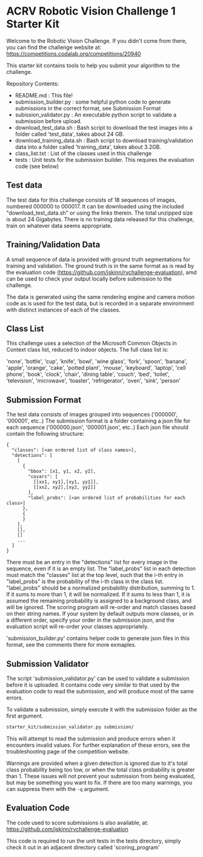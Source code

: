 ACRV Robotic Vision Challenge 1 Starter Kit
===========================================

Welcome to the Robotic Vision Challenge.
If you didn't come from there, you can find the challenge website at:
https://competitions.codalab.org/competitions/20940

This starter kit contains tools to help you submit your algorithm to the challenge.


Repository Contents: 
- README.md : This file!
- submission_builder.py : some helpful python code to generate submissions in the correct format, see Submission Format
- subission_validator.py : An executable python script to validate a submission before upload.
- download_test_data.sh : Bash script to download the test images into a folder called 'test_data', takes about 24 GB.
- download_training_data.sh : Bash script to download training/validation data into a folder called 'training_data', takes about 3.2GB.
- class_list.txt : List of the classes used in this challenge
- tests : Unit tests for the submission builder. This requires the evaluation code (see below)      


Test data
---------

The test data for this challenge consists of 18 sequences of images, numbered 000000 to 000017.
It can be downloaded using the included "download_test_data.sh" or using the links therein.
The total unzipped size is about 24 Gigabytes.
There is no training data released for this challenge, train on whatever data seems appropriate.

Training/Validation Data
------------------------

A small sequence of data is provided with ground truth segmentations for training and validation.
The ground truth is in the same format as is read by the evaluation code (https://github.com/jskinn/rvchallenge-evaluation),
amd can be used to check your output locally before submission to the challenge.

The data is generated using the same rendering engine and camera motion code as is used for the test data,
but is recorded in a separate environment with distinct instances of each of the classes.

Class List
----------

This challenge uses a selection of the Microsoft Common Objects in Context class list,
reduced to indoor objects. The full class list is:

'none', 'bottle', 'cup', 'knife', 'bowl', 'wine glass', 'fork', 'spoon', 'banana', 'apple', 'orange', 'cake',
'potted plant', 'mouse', 'keyboard', 'laptop', 'cell phone', 'book', 'clock',
'chair', 'dining table', 'couch', 'bed', 'toilet', 'television', 'microwave', 'toaster',
'refrigerator', 'oven', 'sink', 'person'


Submission Format
-----------------

The test data consists of images grouped into sequences ('000000', '000001', etc..)
The submission format is a folder containing a json file for each sequence ('000000.json', '000001.json', etc..)
Each json file should contain the following structure:
```
{
  "classes": [<an ordered list of class names>],
  "detections": [
    [
      {
        "bbox": [x1, y1, x2, y2],
        "covars": [
          [[xx1, xy1],[xy1, yy1]],
          [[xx2, xy2],[xy2, yy2]]
        ],
        "label_probs": [<an ordered list of probabilities for each class>]
      },
      {
      }
    ],
    [],
    []
    ...
  ]
}
```
There must be an entry in the "detections" list for every image in the sequence, even if it is an empty list.
The "label_probs" list in each detection must match the "classes" list at the top level, such that the i-th entry
in "label_probs" is the probability of the i-th class in the class list.
"label_probs" should be a normalized probability distribution, summing to 1.
If it sums to more than 1, it will be normalized. If it sums to less than 1, it is assumed the remaining probability
is assigned to a background class, and will be ignored.
The scoring program will re-order and match classes based on their string names.
If your system by default outputs more classes, or in a different order, specify your order in the submission json,
and the evaluation script will re-order your classes appropriately.

'submission_builder.py' contains helper code to generate json files in this format, see the comments there for more
exmaples.


Submission Validator
--------------------

The script 'submission_validator.py' can be used to validate a submission before it is uploaded.
It contains code very similar to that used by the evaluation code to read the submission,
and will produce most of the same errors.

To validate a submission, simply execute it with the submission folder as the first argument.
```bash
starter_kit/submission_validator.py submission/ 
```
This will attempt to read the submission and produce errors when it encounters invalid values.
For further explanation of these errors, see the troubleshooting page of the competition website. 

Warnings are provided when a given detection is ignored due to it's total class probability being too low,
or when the total class probability is greater than 1.
These issues will not prevent your submission from being evaluated, but may be something you want to fix.
If there are too many warnings, you can suppress them with the `-q` argument. 

Evaluation Code
---------------

The code used to score submissions is also available, at:
https://github.com/jskinn/rvchallenge-evaluation

This code is required to run the unit tests in the tests directory,
simply check it out in an adjacent directory called 'scoring_program'
